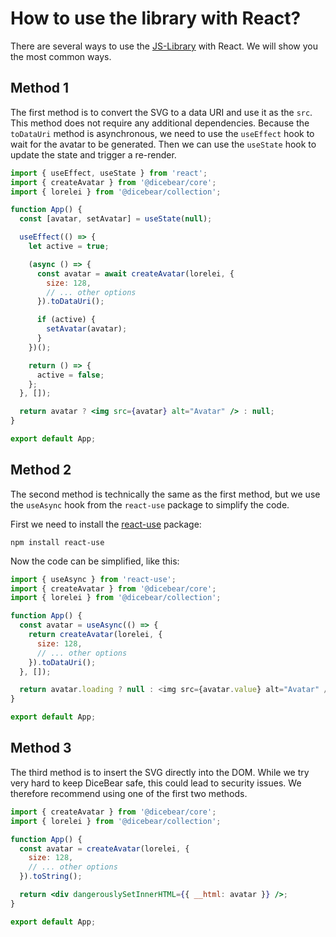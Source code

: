# How to use the library with React?

There are several ways to use the [JS-Library](/how-to-use/js-library) with
React. We will show you the most common ways.

## Method 1

The first method is to convert the SVG to a data URI and use it as the `src`.
This method does not require any additional dependencies. Because the
`toDataUri` method is asynchronous, we need to use the `useEffect` hook to wait
for the avatar to be generated. Then we can use the `useState` hook to update
the state and trigger a re-render.

```jsx
import { useEffect, useState } from 'react';
import { createAvatar } from '@dicebear/core';
import { lorelei } from '@dicebear/collection';

function App() {
  const [avatar, setAvatar] = useState(null);

  useEffect(() => {
    let active = true;

    (async () => {
      const avatar = await createAvatar(lorelei, {
        size: 128,
        // ... other options
      }).toDataUri();

      if (active) {
        setAvatar(avatar);
      }
    })();

    return () => {
      active = false;
    };
  }, []);

  return avatar ? <img src={avatar} alt="Avatar" /> : null;
}

export default App;
```

## Method 2

The second method is technically the same as the first method, but we use the
`useAsync` hook from the `react-use` package to simplify the code.

First we need to install the
[react-use](https://www.npmjs.com/package/react-use) package:

```
npm install react-use
```

Now the code can be simplified, like this:

```jsx
import { useAsync } from 'react-use';
import { createAvatar } from '@dicebear/core';
import { lorelei } from '@dicebear/collection';

function App() {
  const avatar = useAsync(() => {
    return createAvatar(lorelei, {
      size: 128,
      // ... other options
    }).toDataUri();
  }, []);

  return avatar.loading ? null : <img src={avatar.value} alt="Avatar" />;
}

export default App;
```

## Method 3

The third method is to insert the SVG directly into the DOM. While we try very
hard to keep DiceBear safe, this could lead to security issues. We therefore
recommend using one of the first two methods.

```jsx
import { createAvatar } from '@dicebear/core';
import { lorelei } from '@dicebear/collection';

function App() {
  const avatar = createAvatar(lorelei, {
    size: 128,
    // ... other options
  }).toString();

  return <div dangerouslySetInnerHTML={{ __html: avatar }} />;
}

export default App;
```
